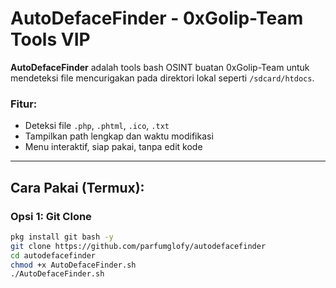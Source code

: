 # AutoDefaceFinder - 0xGolip-Team Tools VIP

**AutoDefaceFinder** adalah tools bash OSINT buatan 0xGolip-Team untuk mendeteksi file mencurigakan pada direktori lokal seperti `/sdcard/htdocs`.

### Fitur:
- Deteksi file `.php`, `.phtml`, `.ico`, `.txt`
- Tampilkan path lengkap dan waktu modifikasi
- Menu interaktif, siap pakai, tanpa edit kode

---

## Cara Pakai (Termux):

### Opsi 1: Git Clone
```bash
pkg install git bash -y
git clone https://github.com/parfumglofy/autodefacefinder
cd autodefacefinder
chmod +x AutoDefaceFinder.sh
./AutoDefaceFinder.sh
